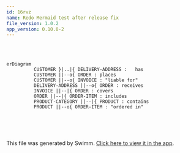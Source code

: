 ```yaml
---
id: 16rvz
name: Redo Mermaid test after release fix
file_version: 1.0.2
app_version: 0.10.0-2
---
```


<br/>

<br/>

<!--MERMAID {width:100}-->
```mermaid
erDiagram
          CUSTOMER }|..|{ DELIVERY-ADDRESS :   has
          CUSTOMER ||--o{ ORDER : places
          CUSTOMER ||--o{ INVOICE : "liable for"
          DELIVERY-ADDRESS ||--o{ ORDER : receives
          INVOICE ||--|{ ORDER : covers
          ORDER ||--|{ ORDER-ITEM : includes
          PRODUCT-CATEGORY ||--|{ PRODUCT : contains
          PRODUCT ||--o{ ORDER-ITEM : "ordered in"
```
<!--MCONTENT {content: erDiagram<br/>
CUSTOMER }|..|{ DELIVERY-ADDRESS : has<br/>
CUSTOMER ||--o{ ORDER : places<br/>
CUSTOMER ||--o{ INVOICE : "liable for"<br/>
DELIVERY-ADDRESS ||--o{ ORDER : receives<br/>
INVOICE ||--|{ ORDER : covers<br/>
ORDER ||--|{ ORDER-ITEM : includes<br/>
PRODUCT-CATEGORY ||--|{ PRODUCT : contains<br/>
PRODUCT ||--o{ ORDER-ITEM : "ordered in"<br/>} --->

<br/>

<br/>

<br/>

This file was generated by Swimm. [Click here to view it in the app](https://swimm-web-app.web.app/repos/Z2l0aHViJTNBJTNBdGVzdC1naXRodWItYXBwJTNBJTNBc3dpbW1pbw==/docs/16rvz).